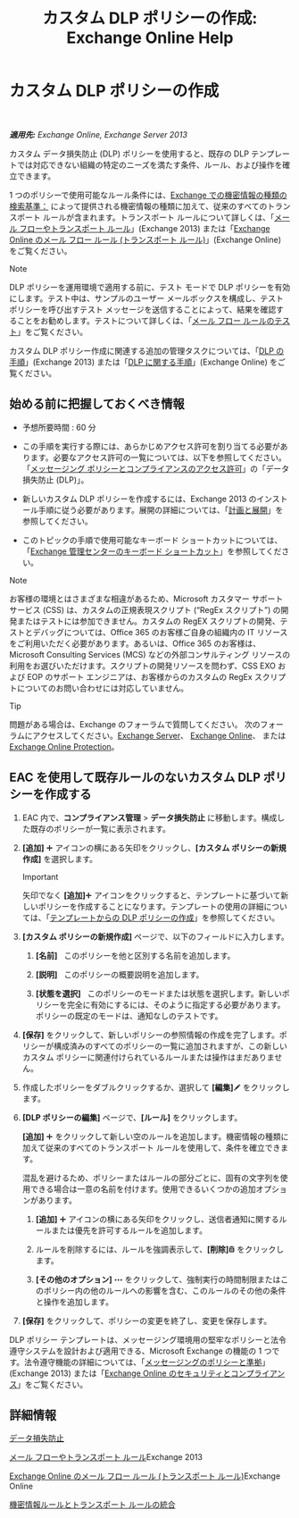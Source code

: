 ﻿---
title: 'カスタム DLP ポリシーの作成: Exchange Online Help'
TOCTitle: カスタム DLP ポリシーの作成
ms:assetid: b3299a39-9663-41e4-b76e-9d2f7879d486
ms:mtpsurl: https://technet.microsoft.com/ja-jp/library/JJ150550(v=EXCHG.150)
ms:contentKeyID: 48269084
ms.date: 05/22/2018
mtps_version: v=EXCHG.150
ms.translationtype: HT
---

# カスタム DLP ポリシーの作成

 

_**適用先:** Exchange Online, Exchange Server 2013_

カスタム データ損失防止 (DLP) ポリシーを使用すると、既存の DLP テンプレートでは対応できない組織の特定のニーズを満たす条件、ルール、および操作を確立できます。

1 つのポリシーで使用可能なルール条件には、[Exchange での機密情報の種類の検索基準：](what-the-sensitive-information-types-in-exchange-look-for-exchange-online-help.md) によって提供される機密情報の種類に加えて、従来のすべてのトランスポート ルールが含まれます。トランスポート ルールについて詳しくは、「[メール フローやトランスポート ルール](mail-flow-rules-transport-rules-in-exchange-2013-exchange-2013-help.md)」(Exchange 2013) または「[Exchange Online のメール フロー ルール (トランスポート ルール)](https://technet.microsoft.com/ja-jp/library/jj919238\(v=exchg.150\))」(Exchange Online) をご覧ください。


> [!NOTE]
> DLP ポリシーを運用環境で適用する前に、テスト モードで DLP ポリシーを有効にします。テスト中は、サンプルのユーザー メールボックスを構成し、テスト ポリシーを呼び出すテスト メッセージを送信することによって、結果を確認することをお勧めします。テストについて詳しくは、「<A href="test-a-mail-flow-rule-exchange-2013-help.md">メール フロー ルールのテスト</A>」をご覧ください。



カスタム DLP ポリシー作成に関連する追加の管理タスクについては、「[DLP の手順](dlp-procedures-exchange-2013-help.md)」(Exchange 2013) または「[DLP に関する手順](https://technet.microsoft.com/ja-jp/library/jj938003\(v=exchg.150\))」(Exchange Online) をご覧ください。

## 始める前に把握しておくべき情報

  - 予想所要時間 : 60 分

  - この手順を実行する際には、あらかじめアクセス許可を割り当てる必要があります。必要なアクセス許可の一覧については、以下を参照してください。「[メッセージング ポリシーとコンプライアンスのアクセス許可](messaging-policy-and-compliance-permissions-exchange-2013-help.md)」の「データ損失防止 (DLP)」。

  - 新しいカスタム DLP ポリシーを作成するには、Exchange 2013 のインストール手順に従う必要があります。展開の詳細については、「[計画と展開](planning-and-deployment-for-exchange-2013-installation-instructions.md)」を参照してください。

  - このトピックの手順で使用可能なキーボード ショートカットについては、「[Exchange 管理センターのキーボード ショートカット](keyboard-shortcuts-in-the-exchange-admin-center-exchange-online-protection-help.md)」を参照してください。


> [!NOTE]
> お客様の環境とはさまざまな相違があるため、Microsoft カスタマー サポート サービス (CSS) は、カスタムの正規表現スクリプト (“RegEx スクリプト”) の開発またはテストには参加できません。カスタムの RegEX スクリプトの開発、テストとデバッグについては、Office 365 のお客様ご自身の組織内の IT リソースをご利用いただく必要があります。あるいは、Office 365 のお客様は、Microsoft Consulting Services (MCS) などの外部コンサルティング リソースの利用をお選びいただけます。スクリプトの開発リソースを問わず、CSS EXO および EOP のサポート エンジニアは、お客様からのカスタムの RegEx スクリプトについてのお問い合わせには対応していません。




> [!TIP]
> 問題がある場合は、Exchange のフォーラムで質問してください。 次のフォーラムにアクセスしてください。<A href="https://go.microsoft.com/fwlink/p/?linkid=60612">Exchange Server</A>、 <A href="https://go.microsoft.com/fwlink/p/?linkid=267542">Exchange Online</A>、 または <A href="https://go.microsoft.com/fwlink/p/?linkid=285351">Exchange Online Protection</A>。



## EAC を使用して既存ルールのないカスタム DLP ポリシーを作成する

1.  EAC 内で、**コンプライアンス管理** \> **データ損失防止** に移動します。構成した既存のポリシーが一覧に表示されます。

2.  **\[追加\]** ![\[追加\] アイコン](images/JJ218640.c1e75329-d6d7-4073-a27d-498590bbb558(EXCHG.150).gif "[追加] アイコン") アイコンの横にある矢印をクリックし、**\[カスタム ポリシーの新規作成\]** を選択します。
    

    > [!IMPORTANT]
    > 矢印でなく <STRONG>[追加]</STRONG><IMG title="[追加] アイコン" alt="[追加] アイコン" src="images/JJ218640.c1e75329-d6d7-4073-a27d-498590bbb558(EXCHG.150).gif"> アイコンをクリックすると、テンプレートに基づいて新しいポリシーを作成することになります。テンプレートの使用の詳細については、「<A href="how-to-new-dlp-data-loss-prevention-policy-template.md">テンプレートからの DLP ポリシーの作成</A>」を参照してください。



3.  **\[カスタム ポリシーの新規作成\]** ページで、以下のフィールドに入力します。
    
    1.  **\[名前\]**   このポリシーを他と区別する名前を追加します。
    
    2.  **\[説明\]**   このポリシーの概要説明を追加します。
    
    3.  **\[状態を選択\]**   このポリシーのモードまたは状態を選択します。新しいポリシーを完全に有効にするには、そのように指定する必要があります。ポリシーの既定のモードは、通知なしのテストです。

4.  **\[保存\]** をクリックして、新しいポリシーの参照情報の作成を完了します。ポリシーが構成済みのすべてのポリシーの一覧に追加されますが、この新しいカスタム ポリシーに関連付けられているルールまたは操作はまだありません。

5.  作成したポリシーをダブルクリックするか、選択して **\[編集\]**![編集アイコン](images/Bb124582.6f53ccb2-1f13-4c02-bea0-30690e6ea71d(EXCHG.150).gif "編集アイコン") をクリックします。

6.  **\[DLP ポリシーの編集\]** ページで、**\[ルール\]** をクリックします。
    
    **\[追加\]** ![\[追加\] アイコン](images/JJ218640.c1e75329-d6d7-4073-a27d-498590bbb558(EXCHG.150).gif "[追加] アイコン") をクリックして新しい空のルールを追加します。機密情報の種類に加えて従来のすべてのトランスポート ルールを使用して、条件を確立できます。
    
    混乱を避けるため、ポリシーまたはルールの部分ごとに、固有の文字列を使用できる場合は一意の名前を付けます。使用できるいくつかの追加オプションがあります。
    
    1.  **\[追加\]** ![\[追加\] アイコン](images/JJ218640.c1e75329-d6d7-4073-a27d-498590bbb558(EXCHG.150).gif "[追加] アイコン") アイコンの横にある矢印をクリックし、送信者通知に関するルールまたは優先を許可するルールを追加します。
    
    2.  ルールを削除するには、ルールを強調表示して、**\[削除\]**![\[削除\] アイコン](images/JJ651670.14f639f6-61e8-4418-bbfb-0db14de9d2f5(EXCHG.150).gif "[削除] アイコン") をクリックします。
    
    3.  **\[その他のオプション\]** ![\[その他のオプション\] アイコン](images/JJ150550.5381819e-3b21-4873-8714-e9b956290b28(EXCHG.150).gif "[その他のオプション] アイコン") をクリックして、強制実行の時間制限またはこのポリシー内の他のルールへの影響を含む、このルールのその他の条件と操作を追加します。

7.  **\[保存\]** をクリックして、ポリシーの変更を終了し、変更を保存します。

DLP ポリシー テンプレートは、メッセージング環境用の堅牢なポリシーと法令遵守システムを設計および適用できる、Microsoft Exchange の機能の 1 つです。法令遵守機能の詳細については、「[メッセージングのポリシーと準拠](messaging-policy-and-compliance-exchange-2013-help.md)」(Exchange 2013) または「[Exchange Online のセキュリティとコンプライアンス](https://technet.microsoft.com/ja-jp/library/jj200706\(v=exchg.150\))」をご覧ください。

## 詳細情報

[データ損失防止](technical-overview-of-dlp-data-loss-prevention-in-exchange.md)

[メール フローやトランスポート ルール](mail-flow-rules-transport-rules-in-exchange-2013-exchange-2013-help.md)Exchange 2013

[Exchange Online のメール フロー ルール (トランスポート ルール)](https://technet.microsoft.com/ja-jp/library/jj919238\(v=exchg.150\))Exchange Online

[機密情報ルールとトランスポート ルールの統合](integrating-sensitive-information-rules-with-transport-rules-exchange-2013-help.md)

